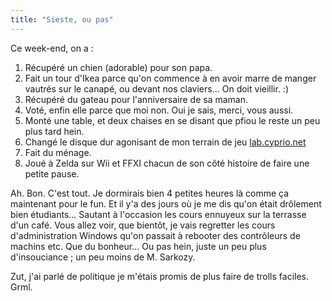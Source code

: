 ```yaml
---
title: "Sieste, ou pas"
---
```


Ce week-end, on a :  

  1. Récupéré un chien (adorable) pour son papa.
  2. Fait un tour d'Ikea parce qu'on commence à en avoir marre de manger vautrés sur le canapé, ou devant nos claviers... On doit vieillir. :)
  3. Récupéré du gateau pour l'anniversaire de sa maman.
  4. Voté, enfin elle parce que moi non. Oui je sais, merci, vous aussi.
  5. Monté une table, et deux chaises en se disant que pfiou le reste un peu plus tard hein.
  6. Changé le disque dur agonisant de mon terrain de jeu [lab.cyprio.net](http://lab.cyprio.net)
  7. Fait du ménage.
  8. Joué à Zelda sur Wii et FFXI chacun de son côté histoire de faire une petite pause.

Ah. Bon. C'est tout. Je dormirais bien 4 petites heures là comme ça maintenant
pour le fun. Et il y'a des jours où je me dis qu'on était drôlement bien
étudiants... Sautant à l'occasion les cours ennuyeux sur la terrasse d'un
café. Vous allez voir, que bientôt, je vais regretter les cours
d'administration Windows qu'on passait à rebooter des contrôleurs de machins
etc. Que du bonheur... Ou pas hein, juste un peu plus d'insouciance ; un peu
moins de M. Sarkozy.

Zut, j'ai parlé de politique je m'étais promis de plus faire de trolls
faciles. Grml.

